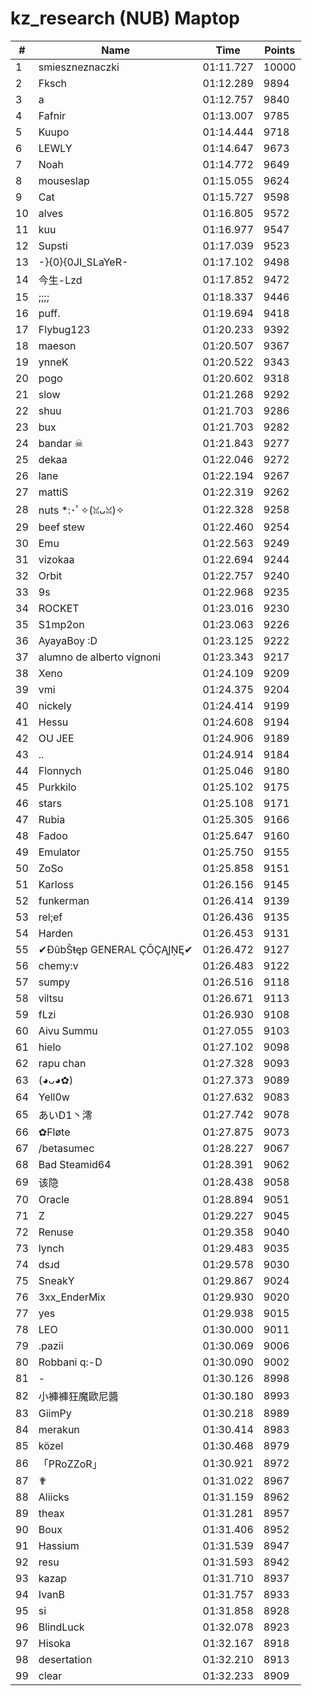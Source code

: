 # kz_research (NUB) Maptop

|  # | Name | Time | Points |
|-------------- | -------------- | -------------- | -------------- | 
| 1 | smieszneznaczki | 01:11.727 | 10000 | 
| 2 | Fksch | 01:12.289 | 9894 | 
| 3 | a | 01:12.757 | 9840 | 
| 4 | Fafnir | 01:13.007 | 9785 | 
| 5 | Kuupo | 01:14.444 | 9718 | 
| 6 | LEWLY | 01:14.647 | 9673 | 
| 7 | Noah | 01:14.772 | 9649 | 
| 8 | mouseslap | 01:15.055 | 9624 | 
| 9 | Cat | 01:15.727 | 9598 | 
| 10 | alves | 01:16.805 | 9572 | 
| 11 | kuu | 01:16.977 | 9547 | 
| 12 | Supsti | 01:17.039 | 9523 | 
| 13 | -}{0}{0JI_SLaYeR- | 01:17.102 | 9498 | 
| 14 | 今生-Lzd | 01:17.852 | 9472 | 
| 15 | ;;;; | 01:18.337 | 9446 | 
| 16 | puff. | 01:19.694 | 9418 | 
| 17 | Flybug123 | 01:20.233 | 9392 | 
| 18 | maeson | 01:20.507 | 9367 | 
| 19 | ynneK | 01:20.522 | 9343 | 
| 20 | pogo | 01:20.602 | 9318 | 
| 21 | slow | 01:21.268 | 9292 | 
| 22 | shuu | 01:21.703 | 9286 | 
| 23 | bux | 01:21.703 | 9282 | 
| 24 | bandar ☠ | 01:21.843 | 9277 | 
| 25 | dekaa | 01:22.046 | 9272 | 
| 26 | lane | 01:22.194 | 9267 | 
| 27 | mattiS | 01:22.319 | 9262 | 
| 28 | nuts *:･ﾟ✧(ꈍᴗꈍ)✧ | 01:22.328 | 9258 | 
| 29 | beef stew | 01:22.460 | 9254 | 
| 30 | Emu | 01:22.563 | 9249 | 
| 31 | vizokaa | 01:22.694 | 9244 | 
| 32 | Orbit | 01:22.757 | 9240 | 
| 33 | 9s | 01:22.968 | 9235 | 
| 34 | ROCKET | 01:23.016 | 9230 | 
| 35 | S1mp2on | 01:23.063 | 9226 | 
| 36 | AyayaBoy :D | 01:23.125 | 9222 | 
| 37 | alumno de alberto vignoni | 01:23.343 | 9217 | 
| 38 | Xeno | 01:24.109 | 9209 | 
| 39 | vmi | 01:24.375 | 9204 | 
| 40 | nickely | 01:24.414 | 9199 | 
| 41 | Hessu | 01:24.608 | 9194 | 
| 42 | OU JEE | 01:24.906 | 9189 | 
| 43 | .. | 01:24.914 | 9184 | 
| 44 | Flonnych | 01:25.046 | 9180 | 
| 45 | Purkkilo | 01:25.102 | 9175 | 
| 46 | stars | 01:25.108 | 9171 | 
| 47 | Rubia | 01:25.305 | 9166 | 
| 48 | Fadoo | 01:25.647 | 9160 | 
| 49 | Emulator | 01:25.750 | 9155 | 
| 50 | ZoSo | 01:25.858 | 9151 | 
| 51 | Karloss | 01:26.156 | 9145 | 
| 52 | funkerman | 01:26.414 | 9139 | 
| 53 | rel;ef | 01:26.436 | 9135 | 
| 54 | Harden | 01:26.453 | 9131 | 
| 55 | ✔ĐûbŠŧęp GENERAL ÇŌÇĄĮŅĘ✔ | 01:26.472 | 9127 | 
| 56 | chemy:v | 01:26.483 | 9122 | 
| 57 | sumpy | 01:26.516 | 9118 | 
| 58 | viltsu | 01:26.671 | 9113 | 
| 59 | fLzi | 01:26.930 | 9108 | 
| 60 | Aivu Summu | 01:27.055 | 9103 | 
| 61 | hielo | 01:27.102 | 9098 | 
| 62 | rapu chan | 01:27.328 | 9093 | 
| 63 | (◕ᴗ◕✿) | 01:27.373 | 9089 | 
| 64 | Yell0w | 01:27.632 | 9083 | 
| 65 | あいD1丶澪 | 01:27.742 | 9078 | 
| 66 | ✿Fløte | 01:27.875 | 9073 | 
| 67 | /betasumec | 01:28.227 | 9067 | 
| 68 | Bad Steamid64 | 01:28.391 | 9062 | 
| 69 | 该隐 | 01:28.438 | 9058 | 
| 70 | Oracle | 01:28.894 | 9051 | 
| 71 | Z | 01:29.227 | 9045 | 
| 72 | Renuse | 01:29.358 | 9040 | 
| 73 | lynch | 01:29.483 | 9035 | 
| 74 | dsɹd | 01:29.578 | 9030 | 
| 75 | SneakY | 01:29.867 | 9024 | 
| 76 | 3xx_EnderMix | 01:29.930 | 9020 | 
| 77 | yes | 01:29.938 | 9015 | 
| 78 | LEO | 01:30.000 | 9011 | 
| 79 | .pazii | 01:30.069 | 9006 | 
| 80 | Robbani q:-D | 01:30.090 | 9002 | 
| 81 | - | 01:30.126 | 8998 | 
| 82 | 小褲褲狂魔歐尼醬 | 01:30.180 | 8993 | 
| 83 | GiimPy | 01:30.218 | 8989 | 
| 84 | merakun | 01:30.414 | 8983 | 
| 85 | közel | 01:30.468 | 8979 | 
| 86 | 「PRoZZoR」 | 01:30.921 | 8972 | 
| 87 | ✟ | 01:31.022 | 8967 | 
| 88 | Aliicks | 01:31.159 | 8962 | 
| 89 | theax | 01:31.281 | 8957 | 
| 90 | Boux | 01:31.406 | 8952 | 
| 91 | Hassium | 01:31.539 | 8947 | 
| 92 | resu | 01:31.593 | 8942 | 
| 93 | kazap | 01:31.710 | 8937 | 
| 94 | IvanB | 01:31.757 | 8933 | 
| 95 | si | 01:31.858 | 8928 | 
| 96 | BlindLuck | 01:32.078 | 8923 | 
| 97 | Hisoka | 01:32.167 | 8918 | 
| 98 | desertation | 01:32.210 | 8913 | 
| 99 | clear | 01:32.233 | 8909 | 

